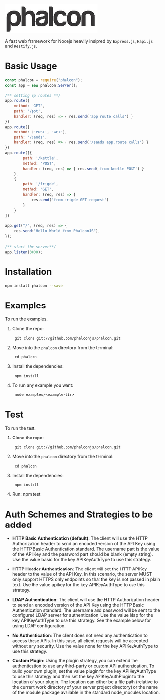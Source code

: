 ![](phalcon.jpg)

A fast web framework for Nodejs heavily insipred by `Express.js`, `Hapi.js` and `Restify.js`.

# Basic Usage
```javascript
const phalcon = require("phalcon");
const app = new phalcon.Server();

/** setting up routes **/
app.route({
    method: 'GET',
    path: '/pot',
    handler: (req, res) => { res.send('app.route calls') }
})
app.route({
    method: ['POST', 'GET'],
    path: '/sands',
    handler: (req, res) => { res.send('/sands app.route calls') }
})
app.route([{
        path: '/kettle',
        method: 'POST',
        handler: (req, res) => { res.send('from keetle POST') }
    },
    {
        path: '/frigde',
        method: 'GET',
        handler: (req, res) => {
            res.send('from frigde GET request')
        }
    }
])

app.get("/", (req, res) => {
    res.send("Hello World from PhalconJS");
});

/** start the server**/
app.listen(3000);
```
# Installation
```sh
npm install phalcon --save
```
# Examples
To run the examples.
1. Clone the repo:

        git clone git://github.com/phalconjs/phalcon.git

1. Move into the `phalcon` directory from the terminal:

        cd phalcon

1. Install the dependencies:

        npm install

1. To run any example you want:

        node examples/<example-dir>

# Test
To run the test.
1. Clone the repo:

        git clone git://github.com/phalconjs/phalcon.git

1. Move into the `phalcon` directory from the terminal:

        cd phalcon

1. Install the dependencies:

        npm install

1. Run:
        npm test

# Auth Schemes and Strategies to be added

* **HTTP Basic Authentication (default)**: The client will use the HTTP Authorization header to send an encoded version of the API Key using the HTTP Basic Authentication standard. The username part is the value of the API Key and the password part should be blank (empty string). Use the value basic for the key APIKeyAuthType to use this strategy.

* **HTTP Header Authentication**: The client will set the HTTP APIKey header to the value of the API Key. In this scenario, the server MUST only support HTTPS only endpoints so that the key is not passed in plain text. Use the value apikey for the key APIKeyAuthType to use this strategy.

* **LDAP Authentication**: The client will use the HTTP Authorization header to send an encoded version of the API Key using the HTTP Basic Authentication standard. The username and password will be sent to the configured LDAP server for authentication. Use the value ldap for the key APIKeyAuthType to use this strategy. See the example below for using LDAP configuration.

* **No Authentication**: The client does not need any authentication to access these APIs. In this case, all client requests will be accepted without any security. Use the value none for the key APIKeyAuthType to use this strategy.

* **Custom Plugin**: Using the plugin strategy, you can extend the authentication to use any third-party or custom API authentication. To build your own plugin, set the value plugin for the key APIKeyAuthType to use this strategy and then set the key APIKeyAuthPlugin to the location of your plugin. The location can either be a file path (relative to the current work directory of your server project directory) or the name of the module package available in the standard node_modules location.